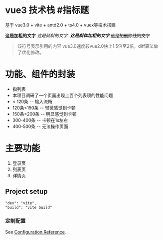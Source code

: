 # vue3 技术栈 #指标题
基于 vue3.0 + vite + antd2.0 + ts4.0 + vuex等技术搭建

**这是加粗的文字**
*这是倾斜的文字*`
***这是斜体加粗的文字***
~~这是加删除线的文字~~

> 该符号表示引用的内容
> vue3.0速度较vue2.0快上1.5倍至2倍，diff算法做了优化修改。

# 功能、组件的封装
- 指列表
- 本项目调研了一个页面出现上百个列表项的性能问题
- < 120条 -- 输入流畅
- 120条<150条 -- 轻微感觉到卡顿
- 150条<200条 -- 明显感觉到卡顿
- 300-400条 -- 卡顿在1s左右
- 400-500条 -- 无法操作页面

# 主要功能
1. 登录页
2. 列表页
3. 详情页 

## Project setup

``` 
"dev": "vite",
"build": "vite build"
```
### 定制配置
See [Configuration Reference](https://cli.vuejs.org/config/).
